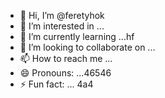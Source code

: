 - 👋 Hi, I’m @feretyhok
- 👀 I’m interested in ...
- 🌱 I’m currently learning ...hf
- 💞️ I’m looking to collaborate on ...
- 📫 How to reach me ...
- 😄 Pronouns: ...46546
- ⚡ Fun fact: ...
4а4
<!---
feretyhok/feretyhok is a ✨ special ✨ repository because its `README.md` (th65365is file) appearwws on your GitHub profile.
You can click the Preview link to take a look at your changes.sdfsf
--->
